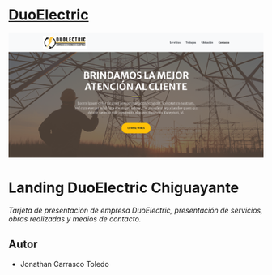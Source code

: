 # [DuoElectric](www.duoelectric.cl)
![](./assets/page.png)

# Landing DuoElectric Chiguayante

_Tarjeta de presentación de empresa DuoElectric, presentación de servicios, obras realizadas y medios de contacto._

## Autor

 - Jonathan Carrasco Toledo
